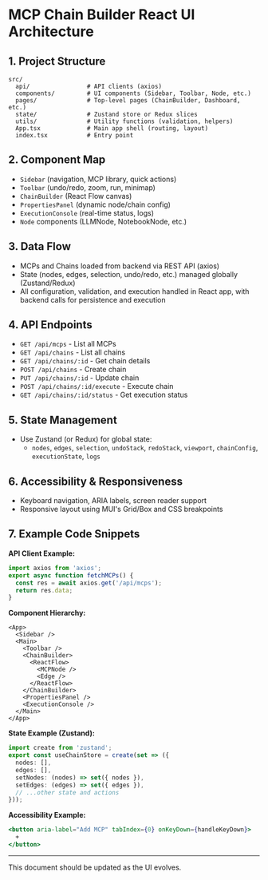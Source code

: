 # MCP Chain Builder React UI Architecture

## 1. Project Structure

```
src/
  api/                # API clients (axios)
  components/         # UI components (Sidebar, Toolbar, Node, etc.)
  pages/              # Top-level pages (ChainBuilder, Dashboard, etc.)
  state/              # Zustand store or Redux slices
  utils/              # Utility functions (validation, helpers)
  App.tsx             # Main app shell (routing, layout)
  index.tsx           # Entry point
```

## 2. Component Map

- `Sidebar` (navigation, MCP library, quick actions)
- `Toolbar` (undo/redo, zoom, run, minimap)
- `ChainBuilder` (React Flow canvas)
- `PropertiesPanel` (dynamic node/chain config)
- `ExecutionConsole` (real-time status, logs)
- `Node` components (LLMNode, NotebookNode, etc.)

## 3. Data Flow

- MCPs and Chains loaded from backend via REST API (axios)
- State (nodes, edges, selection, undo/redo, etc.) managed globally (Zustand/Redux)
- All configuration, validation, and execution handled in React app, with backend calls for persistence and execution

## 4. API Endpoints

- `GET /api/mcps` - List all MCPs
- `GET /api/chains` - List all chains
- `GET /api/chains/:id` - Get chain details
- `POST /api/chains` - Create chain
- `PUT /api/chains/:id` - Update chain
- `POST /api/chains/:id/execute` - Execute chain
- `GET /api/chains/:id/status` - Get execution status

## 5. State Management

- Use Zustand (or Redux) for global state:
  - `nodes`, `edges`, `selection`, `undoStack`, `redoStack`, `viewport`, `chainConfig`, `executionState`, `logs`

## 6. Accessibility & Responsiveness

- Keyboard navigation, ARIA labels, screen reader support
- Responsive layout using MUI's Grid/Box and CSS breakpoints

## 7. Example Code Snippets

**API Client Example:**
```typescript
import axios from 'axios';
export async function fetchMCPs() {
  const res = await axios.get('/api/mcps');
  return res.data;
}
```

**Component Hierarchy:**
```
<App>
  <Sidebar />
  <Main>
    <Toolbar />
    <ChainBuilder>
      <ReactFlow>
        <MCPNode />
        <Edge />
      </ReactFlow>
    </ChainBuilder>
    <PropertiesPanel />
    <ExecutionConsole />
  </Main>
</App>
```

**State Example (Zustand):**
```typescript
import create from 'zustand';
export const useChainStore = create(set => ({
  nodes: [],
  edges: [],
  setNodes: (nodes) => set({ nodes }),
  setEdges: (edges) => set({ edges }),
  // ...other state and actions
}));
```

**Accessibility Example:**
```jsx
<button aria-label="Add MCP" tabIndex={0} onKeyDown={handleKeyDown}>
  +
</button>
```

---

This document should be updated as the UI evolves. 
